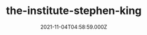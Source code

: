 ---
categories:
  - Anime & Manga
  - Books
  - Coding
  - Etc
  - Games
  
  - Movies & TV
  - Music
  - Pesonal
date: 2021-11-04T04:58:59.000Z
description: ''
draft: true
images: []
lead: ''
reddit: ''
series: ''
slug: the-institute-stephen-king
tags: []
thumbnail: ''
title: the-institute-stephen-king
toc: false
tweet: ''

---